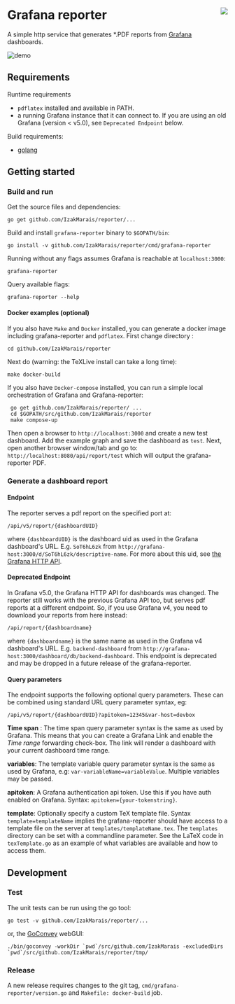 
# Grafana reporter <img style="float: right;" src="https://travis-ci.org/IzakMarais/reporter.svg?branch=master">

A simple http service that generates *.PDF reports from [Grafana](http://grafana.org/) dashboards.

![demo](demo/report.gif)

## Requirements

Runtime requirements
* `pdflatex` installed and available in PATH.
* a running Grafana instance that it can connect to. If you are using an old Grafana (version < v5.0), see  `Deprecated Endpoint` below.

Build requirements:
* [golang](https://golang.org/)

## Getting started

### Build and run

Get the source files and dependencies:

    go get github.com/IzakMarais/reporter/...

Build and install `grafana-reporter` binary to `$GOPATH/bin`:

    go install -v github.com/IzakMarais/reporter/cmd/grafana-reporter

Running without any flags assumes Grafana is reachable at `localhost:3000`:

    grafana-reporter

Query available flags:

    grafana-reporter --help

#### Docker examples (optional)

If you also have `Make` and `Docker` installed, you can generate
a docker image including grafana-reporter and `pdflatex`. First change directory :

    cd github.com/IzakMarais/reporter

Next do (warning: the TeXLive install can take a long time):

    make docker-build

If you also have `Docker-compose` installed, you can run a simple local orchestration of Grafana and Grafana-reporter:

     go get github.com/IzakMarais/reporter/ ...
     cd $GOPATH/src/github.com/IzakMarais/reporter
     make compose-up

Then open a browser to `http://localhost:3000` and create a new test dashboard. Add the example graph and save the dashboard as `test`.
Next, open another browser window/tab and go to: `http://localhost:8080/api/report/test` which will output the grafana-reporter PDF.

### Generate a dashboard report

#### Endpoint

The reporter serves a pdf report on the specified port at:

    /api/v5/report/{dashboardUID}

where `{dashboardUID}` is the dashboard uid as used in the Grafana dashboard's URL.
E.g. `SoT6hL6zk` from `http://grafana-host:3000/d/SoT6hL6zk/descriptive-name`.
For more about this uid, see [the Grafana HTTP API](http://docs.grafana.org/http_api/dashboard/#identifier-id-vs-unique-identifier-uid).

#### Deprecated Endpoint

In Grafana v5.0, the Grafana HTTP API for dashboards was changed. The reporter still works with the previous Grafana API too, but serves pdf reports at a different endpoint.
So, if you use Grafana v4, you need to download your reports from here instead:

    /api/report/{dashboardname}

where `{dashboardname}` is the same name as used in the Grafana v4 dashboard's URL.
E.g. `backend-dashboard` from `http://grafana-host:3000/dashboard/db/backend-dashboard`.
This endpoint is deprecated and may be dropped in a future release of the grafana-reporter.

#### Query parameters

The endpoint supports the following optional query parameters. These can be combined using standard
URL query parameter syntax, eg:

    /api/v5/report/{dashboardUID}?apitoken=12345&var-host=devbox

**Time span** : The time span query parameter syntax is the same as used by Grafana.
This means that you can create a Grafana Link and enable the _Time range_ forwarding check-box.
The link will render a dashboard with your current dashboard time range.

 **variables**: The template variable query parameter syntax is the same as used by Grafana,
 e.g: `var-variableName=variableValue`. Multiple variables may be passed.

 **apitoken**: A Grafana authentication api token. Use this if you have auth enabled on Grafana. Syntax: `apitoken={your-tokenstring}`.

**template**: Optionally specify a custom TeX template file.
 Syntax `template=templateName` implies the grafana-reporter should have access to a template file on the server at `templates/templateName.tex`.
 The `templates` directory can be set with a commandline parameter.
 See the LaTeX code in `texTemplate.go` as an example of what variables are available and how to access them.

## Development

### Test

The unit tests can be run using the go tool:

    go test -v github.com/IzakMarais/reporter/...

or, the [GoConvey](http://goconvey.co/) webGUI:

    ./bin/goconvey -workDir `pwd`/src/github.com/IzakMarais -excludedDirs `pwd`/src/github.com/IzakMarais/reporter/tmp/

### Release

A new release requires changes to the git tag, `cmd/grafana-reporter/version.go` and `Makefile: docker-build` job.